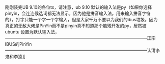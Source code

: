 刚刚装完UB 9.10的各位tx，请注意，ub 9.10 默认的输入法是py（如果你选择pinyin，会连连候选词都无法显示，因为他是拼音输入法，用来输入拼音字符的），打字只能一个字一个字输入，但是大家千万不要以为我们的ibus垃圾，因为真正的无敌大佬是PinYin而不是pinyin真不知道那个脑残开发的py，居然被ubuntu 设置为默认输入法，—————————————————————————————————正宗IBUS的PinYin—————————————————————————————————认清李鬼和李逵]]